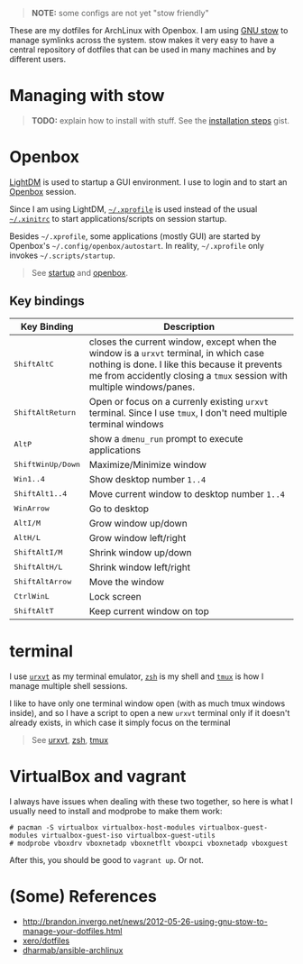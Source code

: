 > **NOTE:** some configs are not yet "stow friendly"

These are my dotfiles for ArchLinux with Openbox. I am using [GNU stow][stow] to manage symlinks across the system. stow makes it very easy to have a central repository of dotfiles that can be used in many machines and by different users.

# Managing with stow

> **TODO:** explain how to install with stuff. See the [installation steps][steps] gist.

# Openbox

[LightDM][lightdm] is used to startup a GUI environment. I use to login and to start an [Openbox][openbox] session.

Since I am using LightDM, [`~/.xprofile`][xprofile] is used instead of the usual [`~/.xinitrc`][xinitrc] to start applications/scripts on session startup.

Besides `~/.xprofile`, some applications (mostly GUI) are started by Openbox's `~/.config/openbox/autostart`. In reality, `~/.xprofile` only invokes `~/.scripts/startup`.

> See [startup](startup) and [openbox](openbox).

## Key bindings

| Key Binding | Description |
|-------------|-------------|
| <kbd>Shift</kbd><kbd>Alt</kbd><kbd>C</kbd> | closes the current window, except when the window is a `urxvt` terminal, in which case nothing is done. I like this because it prevents me from accidently closing a `tmux` session with multiple windows/panes.
| <kbd>Shift</kbd><kbd>Alt</kbd><kbd>Return</kbd> | Open or focus on a currenly existing `urxvt` terminal. Since I use `tmux`, I don't need multiple terminal windows
| <kbd>Alt</kbd><kbd>P</kbd> | show a `dmenu_run` prompt to execute applications
| <kbd>Shift</kbd><kbd>Win</kbd><kbd>Up/Down</kbd> | Maximize/Minimize window
| <kbd>Win</kbd><kbd>1..4</kbd> | Show desktop number `1..4`
| <kbd>Shift</kbd><kbd>Alt</kbd><kbd>1..4</kbd> | Move current window to desktop number `1..4`
| <kbd>Win</kbd><kbd>Arrow</kbd> | Go to desktop
| <kbd>Alt</kbd><kbd>I/M</kbd> | Grow window up/down
| <kbd>Alt</kbd><kbd>H/L</kbd> | Grow window left/right
| <kbd>Shift</kbd><kbd>Alt</kbd><kbd>I/M</kbd> | Shrink window up/down
| <kbd>Shift</kbd><kbd>Alt</kbd><kbd>H/L</kbd> | Shrink window left/right
| <kbd>Shift</kbd><kbd>Alt</kbd><kbd>Arrow</kbd> | Move the window
| <kbd>Ctrl</kbd><kbd>Win</kbd><kbd>L</kbd> | Lock screen
| <kbd>Shift</kbd><kbd>Alt</kbd><kbd>T</kbd> | Keep current window on top

# terminal

I use [`urxvt`][urxvt] as my terminal emulator, [`zsh`][zsh] is my shell and [`tmux`][tmux] is how I manage multiple shell sessions. 

I like to have only one terminal window open (with as much tmux windows inside), and so I have a script to open a new `urxvt` terminal only if it doesn't already exists, in which case it simply focus on the terminal 

> See [urxvt](urxvt), [zsh](zsh), [tmux](tmux)

# VirtualBox and vagrant

I always have issues when dealing with these two together, so here is what I usually need to install and modprobe to make them work:

```
# pacman -S virtualbox virtualbox-host-modules virtualbox-guest-modules virtualbox-guest-iso virtualbox-guest-utils
# modprobe vboxdrv vboxnetadp vboxnetflt vboxpci vboxnetadp vboxguest
```

After this, you should be good to `vagrant up`. Or not.

# (Some) References

* http://brandon.invergo.net/news/2012-05-26-using-gnu-stow-to-manage-your-dotfiles.html
* [xero/dotfiles][xero]
* [dharmab/ansible-archlinux][ansiblearch]


[stow]: https://www.gnu.org/software/stow/
[steps]: https://gist.github.com/ntfc/5dd78a7dc6746c95f786
[lightdm]: https://wiki.archlinux.org/index.php/LightDM
[openbox]: https://wiki.archlinux.org/index.php/Openbox
[xinitrc]: https://wiki.archlinux.org/index.php/Xinitrc
[xprofile]: https://wiki.archlinux.org/index.php/Xprofile
[urxvt]: https://wiki.archlinux.org/index.php/Rxvt-unicode
[zsh]: https://wiki.archlinux.org/index.php/zsh
[tmux]: https://wiki.archlinux.org/index.php/tmux
[xero]: https://github.com/xero/dotfiles
[ansiblearch]: https://github.com/dharmab/ansible-archlinux/
